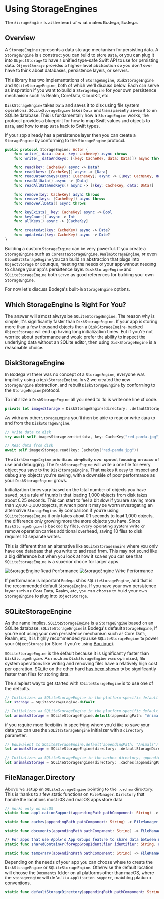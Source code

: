# Using StorageEngines

The ``StorageEngine`` is at the heart of what makes Bodega, Bodega.  

## Overview

A ``StorageEngine`` represents a data storage mechanism for persisting data. A ``StorageEngine`` is a construct you can build to store `Data`, or you can plug it into ``ObjectStorage`` to have a unified type-safe Swift API to use for persisting data. ``ObjectStorage`` provides a higher-level abstraction so you don't ever have to think about databases, persistence layers, or servers.

This library has two implementations of ``StorageEngine``, ``DiskStorageEngine`` and ``SQLiteStorageEngine``, both of which we'll discuss below. Each can serve as inspiration if you want to build a ``StorageEngine`` for your own persistence mechanism such as Realm, CoreData, CloudKit, etc.

``DiskStorageEngine`` takes `Data` and saves it to disk using file system operations. ``SQLiteStorageEngine`` takes `Data` and transparently saves it to an SQLite database. This is fundamentally how a ``StorageEngine`` works, the protocol provides a blueprint for how to map Swift values and objects to `Data`, and how to map `Data` back to Swift types. 

If your app already has a persistence layer then you can create a ``StorageEngine`` by conforming to the ``StorageEngine`` protocol.

```swift
public protocol StorageEngine: Actor {
    func write(_ data: Data, key: CacheKey) async throws
    func write(_ dataAndKeys: [(key: CacheKey, data: Data)]) async throws

    func read(key: CacheKey) async -> Data?
    func read(keys: [CacheKey]) async -> [Data]
    func readDataAndKeys(keys: [CacheKey]) async -> [(key: CacheKey, data: Data)]
    func readAllData() async -> [Data]
    func readAllDataAndKeys() async -> [(key: CacheKey, data: Data)]

    func remove(key: CacheKey) async throws
    func remove(keys: [CacheKey]) async throws
    func removeAllData() async throws

    func keyExists(_ key: CacheKey) async -> Bool
    func keyCount() async -> Int
    func allKeys() async -> [CacheKey]

    func createdAt(key: CacheKey) async -> Date?
    func updatedAt(key: CacheKey) async -> Date?
}
```

Building a custom ``StorageEngine`` can be very powerful. If you create a ``StorageEngine`` such as `CoreDataStorageEngine`, `RealmStorageEngine`, or even `CloudKitStorageEngine` you can build an abstraction that plugs into ``ObjectStorage`` or Boutique, meeting the needs of your app without needing to change your app's persistence layer. ``DiskStorageEngine`` and ``SQLiteStorageEngine`` both serve as good references for building your own ``StorageEngine``.

For now let's discuss Bodega's built-in ``StorageEngine`` options.

## Which StorageEngine Is Right For You?

The answer will almost always be ``SQLiteStorageEngine``. The reason why is simple, it's significantly faster than ``DiskStorageEngine``. If your app is storing more than a few thousand objects then a ``DiskStorageEngine``-backed ``ObjectStorage`` will end up having long initialization times. But if you're not worried about performance and would prefer the ability to inspect the underlying data without an SQLite editor, then using ``DiskStorageEngine`` is a reasonable choice.

## DiskStorageEngine

In Bodega v1 there was no concept of a ``StorageEngine``, everyone was implicitly using a ``DiskStorageEngine``. In v2 we created the new ``StorageEngine`` abstraction, and rebuilt ``DiskStorageEngine`` by conforming to the ``StorageEngine`` protocol.

To initialize a `DiskStorageEngine` all you need to do is write one line of code.
```swift
private let imagesStorage = DiskStorageEngine(directory: .defaultStorageDirectory(appendingPath: "Images"))
```

As with any other ``StorageEngine`` you'll then be able to read or write data to and from the ``DiskStorageEngine``.
```swift
// Write data to disk
try await self.imagesStorage.write(data, key: CacheKey("red-panda.jpg"))

// Read data from disk
await self.imagesStorage.read(key: CacheKey("red-panda.jpg"))
```

The ``DiskStorageEngine`` prioritizes simplicity over speed, focusing on ease of use and debugging. The ``DiskStorageEngine`` will write a one file for every object you save to the ``DiskStorageEngine``. That makes it easy to inspect and debug any objects you're saving, with a downside of poor performance as your ``DiskStorageEngine`` grows.

Initialization times vary based on the total number of objects you have saved, but a rule of thumb is that loading 1,000 objects from disk takes about 0.25 seconds. This can start to feel a bit slow if you are saving more than 2,000-3,000 objects, at which point
it may be worth investigating an alternative ``StorageEngine``. By comparison if you're using ``SQLiteStorageEngine`` it only takes about 0.1 seconds to load 1,000 objects, the difference only growing more the more objects you have. Since ``DiskStorageEngine`` is backed by files, every operating system write or remove operation carries additional overhead, saving 10 files to disk requires 10 separate writes.

This is different than an alternative like ``SQLiteStorageEngine`` where you only have one database that you write to and read from. This may not sound like a big difference but when you look at how it scales you can see that ``SQLiteStorageEngine`` is a superior choice for larger apps.

![StorageEngine Read Performance](StorageEngine-Read-Performance)
![StorageEngine Write Performance](StorageEngine-Write-Performance)

If performance is important ``Bodega`` ships ``SQLiteStorageEngine``, and that is the recommended
default ``StorageEngine``. If you have your own persistence layer such as Core Data, Realm, etc,
you can choose to build your own ``StorageEngine`` to plug into ``ObjectStorage``.

## SQLiteStorageEngine

As the name implies, ``SQLiteStorageEngine`` is a ``StorageEngine`` based on an SQLite database. ``SQLiteStorageEngine`` is Bodega's default ``StorageEngine``, If you're not using your own persistence mechanism such as Core Data, Realm, etc, it is highly recommended you use ``SQLiteStorageEngine`` to power your ``ObjectStorage`` (or Store if you're using [Boutique](https://github.com/mergesort/Boutique)).

``SQLiteStorageEngine`` is the default because it is significantly faster than ``DiskStorageEngine``. As much as ``DiskStorageEngine`` was optimized, file system operations like writing and removing files have a relatively high cost per operation. SQLite on the other hand [has been shown](https://www.sqlite.org/fasterthanfs.html) to be significantly faster than files for storing data.

The simplest way to get started with ``SQLiteStorageEngine`` is to use one of the defaults.

```swift
// Initializes an SQLiteStorageEngine in the platform-specific default storage directory
let storage = SQLiteStorageEngine.default

// Initializes an SQLiteStorageEngine in the platform-specific default storage directory, appending the path "Animals"
let animalsStorage = SQLiteStorageEngine.default(appendingPath: "Animals")
```

If you require more flexibility in specifying where you'd like to save your data you can use the ``SQLiteStorageEngine`` initializer with a `directory` parameter.

```swift
// Equivalent to SQLiteStorageEngine.default(appendingPath: "Animals")
let animalsStorage = SQLiteStorageEngine(directory: .defaultStorageDirectory(appendingPath: "Animals"))

// Initializes an SQLiteStorageEngine in the caches directory, appending the path "Animals"
let animalsStorage = SQLiteStorageEngine(directory: .caches(appendingPath: "Animals"))
```

## FileManager.Directory

Above we setup an ``SQLiteStorageEngine`` pointing to the `.caches` directory. This is thanks to a few static functions on `FileManager.Directory` that handle the locations most iOS and macOS apps store data.

```swift
// Works only on macOS
static func applicationSupport(appendingPath pathComponent: String) -> FileManager.Directory

static func caches(appendingPath pathComponent: String) -> FileManager.Directory

static func documents(appendingPath pathComponent: String) -> FileManager.Directory

// For apps that use Apple's App Groups feature to share data between multiple apps and extensions.
static func sharedContainer(forAppGroupIdentifier identifier: String, appendingPath pathComponent: String) -> FileManager.Directory

static func temporary(appendingPath pathComponent: String) -> FileManager.Directory
```

Depending on the needs of your app you can choose where to create the ``DiskStorageEngine`` or ``SQLiteStorageEngine``. Otherwise the default location will choose the `Documents` folder on all platforms other than macOS, where the ``StorageEngine`` will default to `Application Support`, matching platform conventions.
```swift
static func defaultStorageDirectory(appendingPath pathComponent: String) -> FileManager.Directory
```
